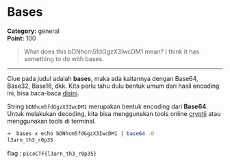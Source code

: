 # Bases
**Category:** general <br>
**Point:** 100

> What does this bDNhcm5fdGgzX3IwcDM1 mean? I think it has something to do with bases.

---

Clue pada judul adalah **bases**, maka ada kaitannya dengan Base64, Base32, Base16, dkk. Kita perlu tahu dulu bentuk umum dari hasil encoding ini, bisa baca-baca [disini](https://tools.ietf.org/html/rfc4648).

String `bDNhcm5fdGgzX3IwcDM1` merupakan bentuk encoding dari **Base64**. Untuk melakukan decoding, kita bisa menggunakan tools online [cryptii](https://cryptii.com) atau menggunakan tools di terminal.

```sh
➜  bases ✗ echo bDNhcm5fdGgzX3IwcDM1 | base64 -D
l3arn_th3_r0p35
```

flag : `picoCTF{l3arn_th3_r0p35}`
